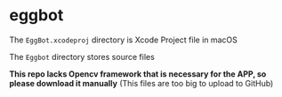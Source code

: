 # eggbot

The `EggBot.xcodeproj` directory is Xcode Project file in macOS

The `Eggbot` directory stores source files

**This repo lacks Opencv framework that is necessary for the APP, so please download it manually** (This files are too big to upload to GitHub)

